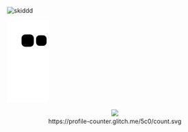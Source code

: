 ![skiddd](https://user-images.githubusercontent.com/93293719/189478020-75f9d9e9-3fe8-48c5-89a5-1f9f76ac27f4.gif)

![Snake animation](https://github.com/5c0/5c0/blob/output/github-contribution-grid-snake.svg)

<div align="center">
<img src="https://profile-counter.glitch.me/cumsoft/count.svg"/>
<div>
https://profile-counter.glitch.me/5c0/count.svg
